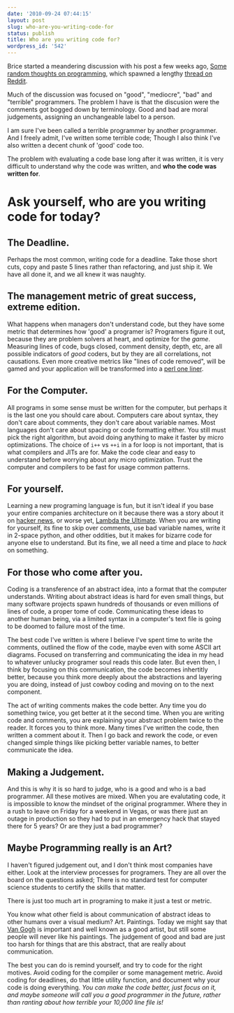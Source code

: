 ```yaml
---
date: '2010-09-24 07:44:15'
layout: post
slug: who-are-you-writing-code-for
status: publish
title: Who are you writing code for?
wordpress_id: '542'
---
```


Brice started a meandering discussion with his post a few weeks ago, [Some random thoughts on programming](http://blog.headspin.com/?p=274), which spawned a lengthy [thread on Reddit](http://www.reddit.com/r/programming/comments/dao05/in_30_years_i_have_only_seen_a_few_examples_where/).

Much of the discussion was focused on "good", "mediocre", "bad" and "terrible" programmers. The problem I have is that the discusion were the comments got bogged down by terminology. Good and bad are moral judgements, assigning an unchangeable label to a person.

I am sure I've been called a terrible programmer by another programmer. And I freely admit, I've written some terrible code;  Though I also think I've also written a decent chunk of 'good' code too.

The problem with evaluating a code base long after it was written, it is very difficult to understand why the code was written, and **who the code was written for**.



# Ask yourself, who are you writing code for today?





## The Deadline.



Perhaps the most common, writing code for a deadline.  Take those short cuts, copy and paste 5 lines rather than refactoring, and just ship it.  We have all done it, and we all knew it was naughty.



## The management metric of great success, extreme edition.



What happens when managers don't understand code, but they have some metric that determines how 'good' a programer is?  Programers figure it out, because they are problem solvers at heart, and optimize for the _game_.  Measuring lines of code, bugs closed, comment density, depth, etc, are all possible indicators of _good_ coders, but by they are all correlations, not causations.  Even more creative metrics like "lines of code removed", will be gamed and your application will be transformed into a [perl one liner](http://sial.org/howto/perl/one-liner/).



## For the Computer.



All programs in some sense must be written for the computer, but perhaps it is the last one you should care about.  Computers care about syntax, they don't care about comments, they don't care about variable names.  Most languages don't care about spacing or code formatting either.  You still must pick the right algorithm, but avoid doing anything to make it faster by micro optimizations.  The choice of `i++` vs `++i` in a for loop is not important, that is what compilers and JITs are for.  Make the code clear and easy to understand before worrying about any micro optimization.  Trust the computer and compilers to be fast for usage common patterns.



## For yourself.



Learning a new programing language is fun, but it isn't ideal if you base your entire companies architecture on it because there was a story about it on [hacker news](http://news.ycombinator.com/), or worse yet, [Lambda the Ultimate](http://lambda-the-ultimate.org/).  When you are writing for yourself, its fine to skip over comments, use bad variable names, write it in 2-space python, and other oddities, but it makes for bizarre code for anyone else to understand.  But its fine, we all need a time and place to _hack_ on something.



## For those who come after you.



Coding is a transference of an abstract idea, into a format that the computer understands.  Writing about abstract ideas is hard for even small things, but many software projects spawn hundreds of thousands or even millions of lines of code, a proper tome of code.   Communicating these ideas to another human being, via a limited syntax in a computer's text file is going to be doomed to failure most of the time.

The best code I've written is where I believe I've spent time to write the comments, outlined the flow of the code, maybe even with some ASCII art diagrams.  Focused on transferring and communicating the idea in my head to whatever unlucky programer soul reads this code later.  But even then, I think by focusing on this communication, the code becomes inhertitly better, because you think more deeply about the abstractions and layering you are doing, instead of just cowboy coding and moving on to the next component.

The act of writing comments makes the code better.  Any time you do something twice, you get better at it the second time.  When you are writing code and comments, you are explaining your abstract problem twice to the reader.  It forces you to think more. Many times I've written the code, then written a comment about it.  Then I go back and rework the code, or even changed simple things like picking better variable names, to better communicate the idea.



## Making a Judgement.


And this is why it is so hard to judge, who is a good and who is a bad programmer.  All these motives are mixed.  When you are evalutating code, it is impossible to know the mindset of the original programmer.  Where they in a rush to leave on Friday for a weekend in Vegas, or was there just an outage in production so they had to put in an emergency hack that stayed there for 5 years?  Or are they just a bad programmer?



## Maybe Programming really is an Art?


I haven't figured judgement out, and I don't think most companies have either.  Look at the interview processes for programers.  They are all over the board on the questions asked;  There is no standard test for computer science students to certify the skills that matter.

There is just too much art in programing to make it just a test or metric.

You know what other field is about communication of abstract ideas to other humans over a visual medium? Art. Paintings. Today we might say that [Van Gogh](http://en.wikipedia.org/wiki/Vincent_van_Gogh) is important and well known as a good artist, but still some people will never like his paintings.  The judgement of good and bad are just too harsh for things that are this abstract, that are really about communication.

The best you can do is remind yourself, and try to code for the right motives.  Avoid coding for the compiler or some management metric. Avoid coding for deadlines, do that little utility function, and document why your code is doing everything.  _You can make the code better, just focus on it, and maybe someone will call you a good programmer in the future, rather than ranting about how terrible your 10,000 line file is!_
